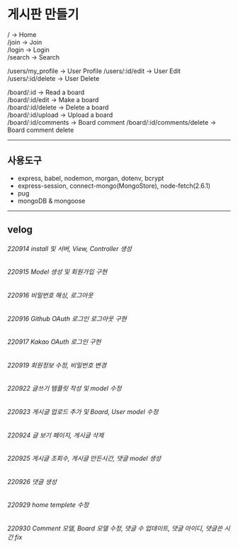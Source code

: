 # 게시판 만들기

/ -> Home  
/join -> Join  
/login -> Login  
/search -> Search

/users/my_profile -> User Profile
/users/:id/edit -> User Edit  
/users/:id/delete -> User Delete

/board/:id -> Read a board  
/board/:id/edit -> Make a board  
/board/:id/delete -> Delete a board  
/board/:id/upload -> Upload a board  
/board/:id/comments -> Board comment
/board/:id/comments/delete -> Board comment delete

---

## 사용도구

- express, babel, nodemon, morgan, dotenv, bcrypt
- express-session, connect-mongo(MongoStore), node-fetch(2.6.1)
- pug
- mongoDB & mongoose

---

## velog

###### 220914 install 및 서버, View, Controller 생성

###### 220915 Model 생성 및 회원가입 구현

###### 220916 비밀번호 해싱, 로그아웃

###### 220916 Github OAuth 로그인 로그아웃 구현

###### 220917 Kakao OAuth 로그인 구현

###### 220919 회원정보 수정, 비밀번호 변경

###### 220922 글쓰기 템플릿 작성 및 model 수정

###### 220923 게시글 업로드 추가 및 Board, User model 수정

###### 220924 글 보기 페이지, 게시글 삭제

###### 220925 게시글 조회수, 게시글 만든시간, 댓글 model 생성

###### 220926 댓글 생성

###### 220929 home templete 수정

###### 220930 Comment 모델, Board 모델 수정, 댓글 수 업데이트, 댓글 아이디, 댓글쓴 시간 fix
